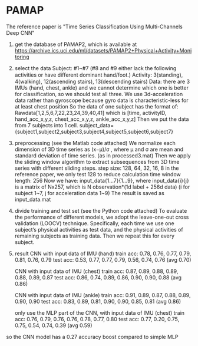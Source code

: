 # PAMAP
The reference paper is "Time Series Classification Using Multi-Channels Deep CNN"
1. get the database of PAMAP2, which is available at https://archive.ics.uci.edu/ml/datasets/PAMAP2+Physical+Activity+Monitoring

2. select the data
	Subject: #1~#7 (#8 and #9 either lack the following activities or have diﬀerent dominant hand/foot.)
	Activity: 3(standing), 4(walking), 12(ascending stairs), 13(descending stairs)
	Data: there are 3 IMUs (hand, chest, ankle) and we cannot determine which one is better for classification, so we should test all three.
	We use 3d-acceleration data rather than gyroscope because gyro data is characteristic-less for at least chest position
	So the data of one subject has the format of:
		Rawdata[1,2,5,6,7,22,23,24,39,40,41]
		which is [time, activityID, hand_acc_x,y,z, chest_acc_x,y,z, ankle_acc_x,y,z] 
	Then we put the data from 7 subjects into 1 cell.
		subject_data={subject1,subject2,subject3,subject4,subject5,subject6,subject7} 
    
3. preprocessing (see the Matlab code attached)
	We normalize each dimension of 3D time series as (x−μ)/σ , where μ and σ are mean and standard deviation of time series. (as in processed3.mat)
	Then we apply the sliding window algorithm to extract subsequences from 3D time series with different sliding steps. 
		step size: 128, 64, 32, 16, 8 in the reference paper, we only test 128 to reduce calculation time
		window length: 256
	Now we have:
		input_data{1…7}{1…9}, where input_data{i}{j} is a matrix of Nx257, which is N observation*(1d label + 256d data)
		 (i for subject 1~7, j for acceleration data 1~9)
	The result is saved as input_data.mat
  
4. divide training and test set (see the Python code attached)
	To evaluate the performance of different models, we adopt the leave-one-out cross validation (LOOCV) technique. Specifically, each time we use one subject’s physical activities as test data, and the physical activities of remaining subjects as training data. Then we repeat this for every subject.
  
5. result
	CNN with input data of IMU (hand)
	train acc: 0.78, 0.76, 0.77, 0.79, 0.81, 0.76, 0.79
	test acc:  0.53, 0.77, 0.77, 0.79, 0.56, 0.74, 0.76 (avg 0.70)
	
	CNN with input data of IMU (chest)
	train acc: 0.87, 0.89, 0.88, 0.89, 0.88, 0.89, 0.87
	test acc:  0.86, 0.74, 0.89, 0.86, 0.90, 0.90, 0.88 (avg 0.86)
	
	CNN with input data of IMU (ankle)
	train acc: 0.91, 0.89, 0.87, 0.88, 0.89, 0.90, 0.90
	test acc:  0.83, 0.89, 0.81, 0.90, 0.90, 0.85, 0.81 (avg 0.86)
	
	only use the MLP part of the CNN, with input data of IMU (chest)
	train acc: 0.76, 0.79, 0.76, 0.76, 0.78, 0.77, 0.80
	test acc:  0.77, 0.20, 0.75, 0.75, 0.54, 0.74, 0.39 (avg 0.59)
	
so the CNN model has a 0.27 accuracy boost compared to simple MLP
